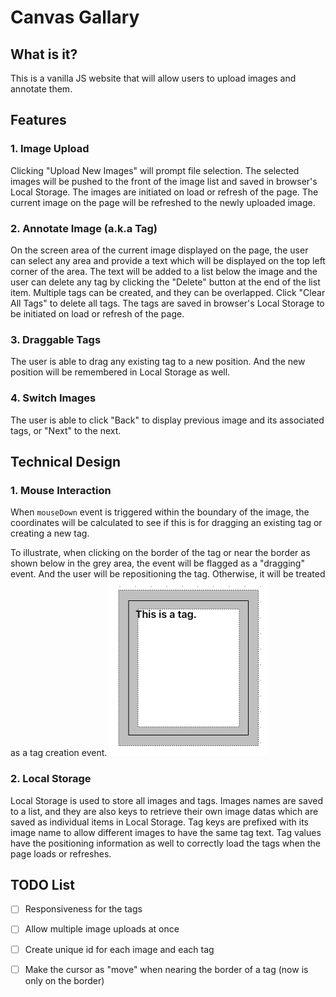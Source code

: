 # Canvas Gallary

## What is it?
This is a vanilla JS website that will allow users to upload images and annotate them.

## Features
### 1. Image Upload
Clicking "Upload New Images" will prompt file selection. The selected images will be pushed to the front of the image list and saved in browser's Local Storage. The images are initiated on load or refresh of the page.
The current image on the page will be refreshed to the newly uploaded image.

### 2. Annotate Image (a.k.a Tag)
On the screen area of the current image displayed on the page, the user can select any area and provide a text which will be displayed on the top left corner of the area. The text will be added to a list below the image and the user can delete any tag by clicking the "Delete" button at the end of the list item. Multiple tags can be created, and they can be overlapped. Click "Clear All Tags" to delete all tags.
The tags are saved in browser's Local Storage to be initiated on load or refresh of the page.

### 3. Draggable Tags
The user is able to drag any existing tag to a new position. And the new position will be remembered in Local Storage as well.

### 4. Switch Images
The user is able to click "Back" to display previous image and its associated tags, or "Next" to the next.

## Technical Design
### 1. Mouse Interaction
When `mouseDown` event is triggered within the boundary of the image, the coordinates will be calculated to see if this is for dragging an existing tag or creating a new tag.

To illustrate, when clicking on the border of the tag or near the border as shown below in the grey area, the event will be flagged as a "dragging" event. And the user will be repositioning the tag. Otherwise, it will be treated as a tag creation event.
![tag](./.assets/tag.png)

### 2. Local Storage
Local Storage is used to store all images and tags.
Images names are saved to a list, and they are also keys to retrieve their own image datas which are saved as individual items in Local Storage.
Tag keys are prefixed with its image name to allow different images to have the same tag text. Tag values have the positioning information as well to correctly load the tags when the page loads or refreshes.

## TODO List
- [ ] Responsiveness for the tags
- [ ] Allow multiple image uploads at once
- [ ] Create unique id for each image and each tag
- [ ] Make the cursor as "move" when nearing the border of a tag (now is only on the border)


